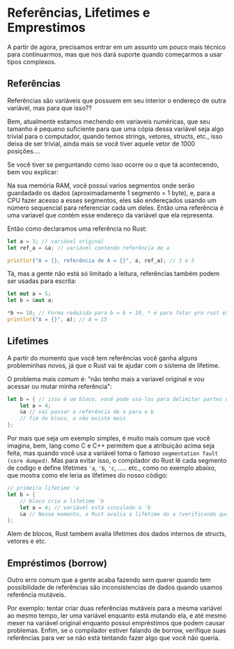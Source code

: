 # Referências, Lifetimes e Emprestimos

A partir de agora, precisamos entrar em um assunto um pouco mais técnico para continuarmos, mas que nos dará suporte quando começarmos a usar tipos complexos.

## Referências
Referências são variáveis que possuem em seu interior o endereço de outra variável, mas para que isso??

Bem, atualmente estamos mechendo em variaveis numéricas, que seu tamanho é pequeno suficiente para que uma cópia dessa variável seja algo trivial para o computador, quando temos strings, vetores, structs, etc., isso deixa de ser trivial, ainda mais se você tiver aquele vetor de 1000 posições....

Se você tiver se perguntando como isso ocorre ou o que tá acontecendo, bem vou explicar:

Na sua memória RAM, você possui varios segmentos onde serão guardadado os dados (aproximadamente 1 segmento = 1 byte), e, para a CPU fazer acesso a esses segmentos, eles são endereçados usando um número sequencial para referenciar cada um deles. Então uma referência é uma variavel que contém esse endereço da variável que ela representa.

Então como declaramos uma referência no Rust:
```rs
let a = 3; // variável original
let ref_a = &a; // variável contendo referência de a

println!("A = {}, referência de A = {}", a, ref_a); // 3 e 3
```

Tá, mas a gente não está só limitado a leitura, referências também podem ser usadas para escrita:

```rs
let mut a = 5;
let b = &mut a;

*b += 10; // Forma reduzida para b = b + 10, * é para falar pro rust explicitamente que estamos mechendo no valor da variável a e não no valor de b;
println!("A = {}", a); // A = 15
```

## Lifetimes
A partir do momento que você tem referências você ganha alguns probleminhas novos, já que o Rust vai te ajudar com o sistema de lifetime.

O problema mais comum é: "não tenho mais a variavel original e vou acessar ou mutar minha referência":

```rs
let b = { // isso é um bloco, você pode usa-los para delimitar partes de um codigo, nesse caso estou usando para rodar um codigo isolado e o resultado do codigo será atribuido na variável b
    let a = 4;
    &a // vai passar a referência de a para o b
    // fim do bloco, a não existe mais
};
```
Por mais que seja um exemplo simples, é muito mais comum que você imagina, bem, lang como C e C++ permitem que a atribuição acima seja feita, mas quando você usa a variável toma o famoso `segmentation fault (core dumped)`. Mas para evitar isso, o compilador do Rust lê cada segmento de codigo e define lifetimes `'a`, `'b`, `'c`, ..... etc., como no exemplo abaixo, que mostra como ele leria as lifetimes do nosso código:

```rs
// primeira lifetime 'a
let b = {
    // bloco cria a lifetime 'b
    let a = 4; // variável está vinculado a 'b
    &a // Nesse momento, o Rust avalia a lifetime do a (verificando que ele nasceu no 'b) e que ele está tentando mandar uma referência para o 'a e assim não permitindo a compilação
};
```

Alem de blocos, Rust tambem avalia lifetimes dos dados internos de structs, vetores e etc.

## Empréstimos (borrow)
Outro erro comum que a gente acaba fazendo sem querer quando tem possibilidade de referências são inconsistencias de dados quando usamos referência mutáveis.

Por exemplo: tentar criar duas referências mutáveis para a mesma variável ao mesmo tempo, ler uma variável enquanto está mutando ela, e até mesmo mexer na variável original enquanto possui empréstimos que podem causar problemas. Enfim, se o compilador estiver falando de borrow, verifique suas referências para ver se não está tentando fazer algo que você não queria.
